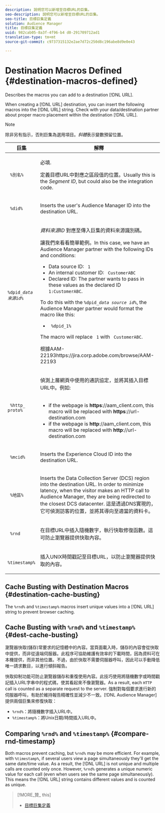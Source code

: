 ```yaml
---
description: 說明您可以新增至目標URL的巨集。
seo-description: 說明您可以新增至目標URL的巨集。
seo-title: 目標巨集定義
solution: Audience Manager
title: 目標巨集定義
uuid: 982cab05-8a3f-4f96-b4 d0-291709712ad1
translation-type: tm+mt
source-git-commit: c9737315132e2ae7d72c250d8c196abe8d9e0e43

---
```



# Destination Macros Defined {#destination-macros-defined}

Describes the macros you can add to a destination [!DNL URL].

<!-- destination-macros.xml -->

When creating a [!DNL URL] destination, you can insert the following macros into the [!DNL URL] string. Check with your data/destination partner about proper macro placement within the destination [!DNL URL].

>[!NOTE]
>
>除非另有指示，否則巨集為選用項目。*斜體*&#x200B;表示變數預留位置。

<table id="table_2C532EFB9DAE41B08714753EBD7DFB05"> 
 <thead> 
  <tr> 
   <th colname="col1" class="entry"> 巨集 </th> 
   <th colname="col2" class="entry"> 解釋 </th> 
  </tr> 
 </thead>
 <tbody> 
  <tr> 
   <td colname="col1"> <p> <code> %別名%</code> </p> </td> 
   <td colname="col2"> <p>必填. </p> <p>定義目標URL中對應之區段值的位置。Usually this is the <i>Segment ID</i>, but could also be the integration code. </p> </td> 
  </tr> 
  <tr> 
   <td colname="col1"> <p> <code> %did%</code> </p> </td> 
   <td colname="col2"> <p>Inserts the user's <span class="keyword"> Audience Manager</span> ID into the destination URL. </p> </td> 
  </tr> 
  <tr> 
   <td colname="col1"> <p> <code>%dpid_<i>data來源id</i>%</code> </p> </td> 
   <td colname="col2"> <p><i>資料來源ID</i> 對應至傳入巨集的資料來源識別碼。 </p> <p>讓我們來看看簡單範例。In this case, we have an <span class="keyword"> Audience Manager</span> partner with the following IDs and conditions: </p> 
    <ul id="ul_697508B437EB4090B121AFA5D519AFBE"> 
     <li id="li_32D9F72A7D1543A892DC7E1529E98A96">Data source ID: <code> 1</code> </li> 
     <li id="li_099F5B63D2244B5AADA9B26CB6152E6B">An internal customer ID: <code> CustomerABC</code> </li> 
     <li id="li_0D9FE501C16444DDB388C8E934E5A8C6">Declared ID: The partner wants to pass in these values as the declared ID <code> 1:CustomerABC</code>. </li> 
    </ul> <p>To do this with the <code>%dpid_<i>data source id</i>%</code>, the <span class="keyword"> Audience Manager</span> partner would format the macro like this: </p> 
    <ul class="simplelist"> 
     <li> <code> %dpid_1%</code> </li> 
    </ul> <p>The macro will replace <code> 1</code> with <code> CustomerABC</code>. </p> <p> 
     <draft-comment>
       根據AAM-22193https://jira.corp.adobe.com/browse/AAM-22193 
     </draft-comment> </p> </td> 
  </tr> 
  <tr> 
   <td colname="col1"> <p><code> %http_ proto%</code> </p> </td> 
   <td colname="col2"> <p>偵測上層網頁中使用的通訊協定，並將其插入目標URL中。例如: 
     <br> 
     <ul id="ul_026F56EC46E94D9EB1153557C0F65325"> 
      <li id="li_B41EF140CC274CB68FE7213DD8B908C0">if the webpage is <b>https</b>://aam_client.com, this macro will be replaced with <b>https</b>://url-destination.com </li> 
      <li id="li_BDCD6EA69B004A92BA6981952341BD77">if the webpage is <b>http</b>://aam_client.com, this macro will be replaced with <b>http</b>://url-destination.com </li> 
     </ul> </p> </td> 
  </tr> 
  <tr> 
   <td colname="col1"> <p><code> %mcid%</code> </p> </td> 
   <td colname="col2"> <p>Inserts the <span class="keyword"> Experience Cloud</span> ID into the destination URL. </p> </td> 
  </tr> 
  <tr> 
   <td colname="col1"> <p><code> %地區%</code> </p> </td> 
   <td colname="col2"> <p>Inserts the <span class="wintitle"> Data Collection Server (DCS)</span> region into the destination URL. In order to minimize latency, when the visitor makes an HTTP call to <span class="keyword"> Audience Manager</span>, they are being redirected to the closest <span class="wintitle"> DCS</span> datacenter. 這是透過DNS實現的，它可偵測訪客的位置，並將其導向至適當的資料卡。 </p> </td> 
  </tr> 
  <tr> 
   <td colname="col1"> <p> <code> %rnd</code> </p> </td> 
   <td colname="col2"> <p>在目標URL中插入隨機數字，執行快取修復函數。這可防止瀏覽器提供快取內容。 </p> </td> 
  </tr> 
  <tr> 
   <td colname="col1"> <p> <code> %timestamp%</code> </p> </td> 
   <td colname="col2"> <p>插入UNIX時間戳記至目標URL，以防止瀏覽器提供快取的內容。 </p> </td> 
  </tr> 
 </tbody> 
</table>

## Cache Busting with Destination Macros {#destination-cache-busting}

The `%rnd%` and `%timestamp%` macros insert unique values into a [!DNL URL] string to prevent browser caching.

## Cache Busting with `%rnd%` and `%timestamp%` {#dest-cache-busting}

<!-- c_dest_cache_busting.xml -->

瀏覽器快取(儲存)常要求的記憶體中的內容。當頁面載入時，儲存的內容會從快取中提供，而非從遠端伺服器。此程序可協助維護有效率的下載時間，因為資料可在本機提供，而非其他位置。不過，由於快取不需要伺服器呼叫，因此可以手動降低唯一請求數目，以進行傾斜報告。

快取抑制功能可防止瀏覽器儲存和重復使用內容。此技巧使用將隨機數字或時間戳記插入URL字串中的程式碼，使其看起來不像瀏覽器。As a result, each `HTTP` call is counted as a separate request to the server. 強制對每個要求進行新的伺服器呼叫，有助於維持報告精確性並減少不一致。[!DNL Audience Manager] 提供兩個巨集來修復快取：

* `%rnd%`：將隨機數字插入URL中。
* `%timestamp%`：將Unix日期/時間插入URL中。

## Comparing `%rnd%` and `%timestamp%` {#compare-rnd-timestamp}

Both macros prevent caching, but `%rnd%` may be more efficient. For example, with `%timestamp%`, if several users view a page simultaneously they'll get the same date/time value. As a result, the [!DNL URL] is not unique and multiple calls are counted only once. However, `%rnd%` generates a unique numeric value for each call (even when users see the same page simultaneously). This means the [!DNL URL] string contains different values and is counted as unique.

>[!MORE_贊_ this]
>
>* [目標巨集定義](../../features/destinations/destination-macros.md#destination-macros-defined)